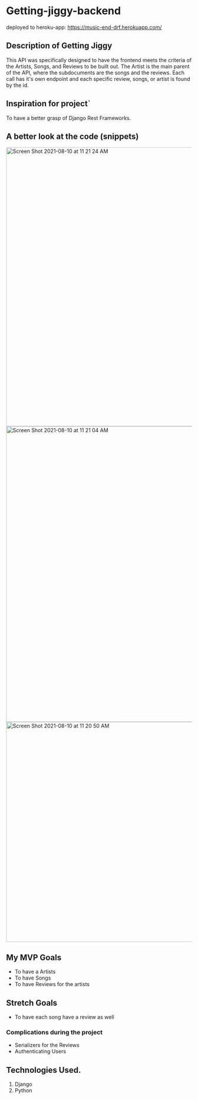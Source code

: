 # Getting-jiggy-backend
deployed to heroku-app: https://music-end-drf.herokuapp.com/

## Description of Getting Jiggy
This API was specifically designed to have the frontend meets the criteria of the Artists, Songs, and Reviews to be built out. The Artist is the main parent of the API, where the subdocuments are the songs and the reviews. Each call has it's own endpoint and each specific review, songs, or artist is found by the id. 

## Inspiration for project`
To have a better grasp of Django Rest Frameworks.

## A better look at the code (snippets)
<img width="756" alt="Screen Shot 2021-08-10 at 11 21 24 AM" src="https://user-images.githubusercontent.com/72947727/128899915-7bf4cd8d-4827-4c43-8a67-749a664b5646.png">
<img width="801" alt="Screen Shot 2021-08-10 at 11 21 04 AM" src="https://user-images.githubusercontent.com/72947727/128899923-e40211c4-aa64-42c5-9f98-b0839ce74037.png">
<img width="596" alt="Screen Shot 2021-08-10 at 11 20 50 AM" src="https://user-images.githubusercontent.com/72947727/128899929-09c4a395-d871-48af-9a9a-5c541f9290fe.png">


## My MVP Goals
- To have a Artists
- To have Songs
- To have Reviews for the artists

## Stretch Goals
- To have each song have a review as well

### Complications during the project
- Serializers for the Reviews
- Authenticating Users

## Technologies Used.
1. Django
2. Python
